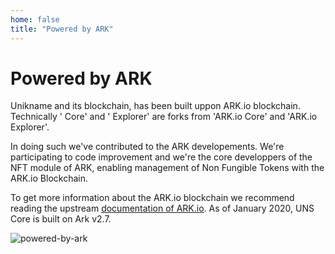 ```yaml
---
home: false
title: "Powered by ARK"
---
```


# Powered by ARK

Unikname and its <brand name="uns"/> blockchain, has been built uppon ARK.io blockchain. Technically '<brand name="uns"/> Core' and '<brand name="uns"/> Explorer' are forks from 'ARK.io Core' and 'ARK.io Explorer'.

In doing such we've contributed to the ARK developements. We're participating to code improvement and we're the core developpers of the NFT module of ARK, enabling management of Non Fungible Tokens with the ARK.io Blockchain. 

To get more information about the ARK.io blockchain we recommend reading the upstream [documentation of ARK.io](https://docs.ark.io/).
As of January 2020, UNS Core is built on Ark v2.7.

![powered-by-ark](/images/poweredbyark6.png)

